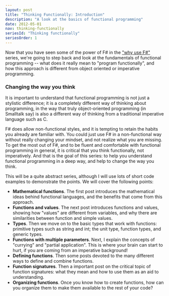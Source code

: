 ```yaml
---
layout: post
title: "Thinking Functionally: Introduction"
description: "A look at the basics of functional programming"
date: 2012-05-01
nav: thinking-functionally
seriesId: "Thinking functionally"
seriesOrder: 1
---
```


Now that you have seen some of the power of F# in the ["why use F#"](/series/why-use-fsharp.html) series, we're going to step back and look at the fundamentals of functional  programming -- what does it really mean to "program functionally", and how this approach is different from object oriented or imperative programming.

### Changing the way you think

It is important to understand that functional programming is not just a stylistic difference; it is a completely different way of thinking about programming, in the way that truly object-oriented programming (in Smalltalk say) is also a different way of thinking from a traditional imperative language such as C.

F# does allow non-functional styles, and it is tempting to retain the habits you already are familiar with. You could just use F# in a non-functional way without really changing your mindset, and not realize what you are missing. To get the most out of F#, and to be fluent and comfortable with functional programming in general, it is critical that you think functionally, not imperatively. And that is the goal of this series: to help you understand functional programming in a deep way, and help to change the way you think.

This will be a quite abstract series, although I will use lots of short code examples to demonstrate the points. We will cover the following points:

* **Mathematical functions**. The first post introduces the mathematical ideas behind functional languages, and the benefits that come from this approach.
* **Functions and values**. The next post introduces functions and values, showing how "values" are different from variables, and why there are similarities between function and simple values.
* **Types**.  Then we move on to the basic types that work with functions: primitive types such as string and int; the unit type, function types, and generic types.
* **Functions with multiple parameters**. Next, I explain the concepts of "currying" and "partial application". This is where your brain can start to hurt, if you are coming from an imperative background!
* **Defining functions**. Then some posts devoted to the many different ways to define and combine functions.
* **Function signatures**. Then a important post on the critical topic of function signatures: what they mean and how to use them as an aid to understanding.
* **Organizing functions**. Once you know how to create functions, how can you organize them to make them available to the rest of your code?
